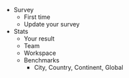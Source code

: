 - Survey
  - First time
  - Update your survey
- Stats
  - Your result
  - Team 
  - Workspace
  - Benchmarks
    - City, Country, Continent, Global 